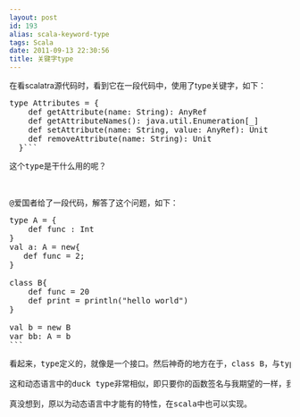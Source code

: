 ```yaml
---
layout: post
id: 193
alias: scala-keyword-type
tags: Scala
date: 2011-09-13 22:30:56
title: 关键字type
---
```


在看scalatra源代码时，看到它在一段代码中，使用了type关键字，如下：
<pre class="csharpcode">type Attributes = {
    def getAttribute(name: String): AnyRef
    def getAttributeNames(): java.util.Enumeration[_]
    def setAttribute(name: String, <span class="kwrd">value</span>: AnyRef): Unit
    def removeAttribute(name: String): Unit
  }```
<p>这个type是干什么用的呢？

<span id="more-193"></span>
<p>@爱国者给了一段代码，解答了这个问题，如下：
<pre class="csharpcode">type A = {
    def func : Int
}
val a: A = <span class="kwrd">new</span>{
   def func = 2;
}

<span class="kwrd">class</span> B{
    def func = 20
    def print = println(<span class="str">"hello world"</span>)
}

val b = <span class="kwrd">new</span> B
var bb: A = b
```
<p>看起来，type定义的，就像是一个接口。然后神奇的地方在于，class B，与type A看起来并没有任何关系，但是它却能赋给A！仅仅是因为A定义的函数，B也有

这和动态语言中的duck type非常相似，即只要你的函数签名与我期望的一样，我就可以把你当作另一个类型来使用。不同的是，scala还让它拥有了静态编译的优点。

真没想到，原以为动态语言中才能有的特性，在scala中也可以实现。
